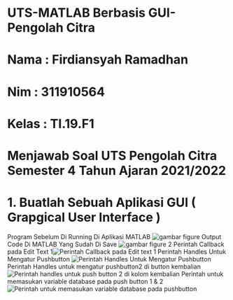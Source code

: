 # UTS-MATLAB Berbasis GUI-Pengolah Citra
# Nama  : Firdiansyah Ramadhan
# Nim   : 311910564
# Kelas : TI.19.F1
# Menjawab Soal UTS Pengolah Citra Semester 4 Tahun Ajaran 2021/2022
# 1. Buatlah Sebuah Aplikasi GUI ( Grapgical User Interface )
Program Sebelum Di Running Di Aplikasi MATLAB ![gambar figure](https://user-images.githubusercontent.com/81859768/117261042-e3241280-ae79-11eb-8167-f30fa0cb60ee.png)
Output Code Di MATLAB Yang Sudah Di Save ![gambar figure 2](https://user-images.githubusercontent.com/81859768/117264005-03a19c00-ae7d-11eb-951a-adfa0416cce1.png)
Perintah Callback pada Edit Text 1![Perintah Callback pada Edit text 1](https://user-images.githubusercontent.com/81859768/117264408-672bc980-ae7d-11eb-97d1-2f5c62effbac.png)
Perintah Handles Untuk Mengatur Pushbutton ![Perintah Handles Untuk Mengatur Pushbutton](https://user-images.githubusercontent.com/81859768/117264176-2f248680-ae7d-11eb-96b2-3edb4e7b8a29.png)
Perintah Handles untuk mengatur pushbutton2 di button kembalian ![Perintah handles untuk push button 2 di kolom kembalian](https://user-images.githubusercontent.com/81859768/117264509-7ad73000-ae7d-11eb-83a4-7fa5616b2b0e.png)
Perintah untuk memasukan variable database pada push button 1 & 2![Perintah untuk memasukan variable database pada pushbutton](https://user-images.githubusercontent.com/81859768/117264600-93dfe100-ae7d-11eb-9754-c43ee748da8c.png)


